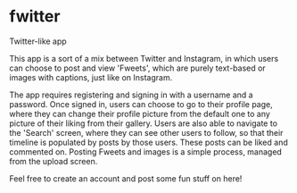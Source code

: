 # fwitter

Twitter-like app

This app is a sort of a mix between Twitter and Instagram, in which users can choose to post and view 'Fweets',
which are purely text-based or images with captions, just like on Instagram.

The app requires registering and signing in with a username and a password.
Once signed in, users can choose to go to their profile page, where they can change their profile picture from
the default one to any picture of their liking from their gallery.
Users are also able to navigate to the 'Search' screen, where they can see other users to follow, so that their
timeline is populated by posts by those users. These posts can be liked and commented on.
Posting Fweets and images is a simple process, managed from the upload screen.

Feel free to create an account and post some fun stuff on here!
